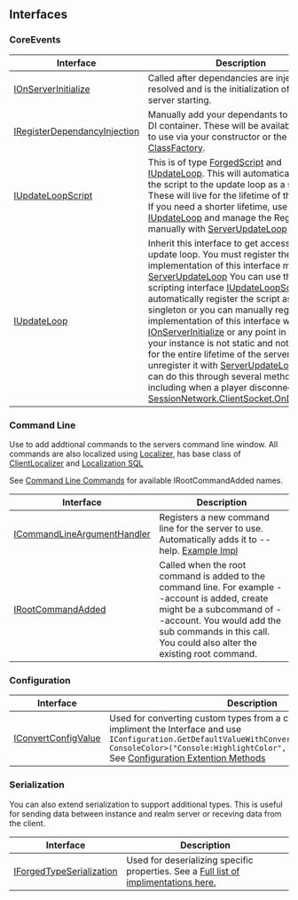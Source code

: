 ## Interfaces
### CoreEvents
| Interface | Description |
| --------- | ----------- |
| [IOnServerInitialize](https://github.com/ForgedWoW/WrathForgedCore/blob/main/WrathForged.Common/Scripting/Interfaces/CoreEvents/IOnServerInitialize.cs)|Called after dependancies are injected and resolved and is the initialization of the server starting.|
| [IRegisterDependancyInjection](https://github.com/ForgedWoW/WrathForgedCore/blob/main/WrathForged.Common/Scripting/Interfaces/CoreEvents/IRegisterDependancyInjection.cs)|Manually add your dependants to the [Grace](https://github.com/ipjohnson/Grace) DI container. These will be available for you to use via your constructor or the [ClassFactory](https://github.com/ForgedWoW/WrathForgedCore/blob/main/WrathForged.Common/ClassFactory.cs).|
| [IUpdateLoopScript](https://github.com/ForgedWoW/WrathForgedCore/blob/main/WrathForged.Common/Scripting/Interfaces/CoreEvents/IUpdateLoopScript.cs)|This is of type [ForgedScript](https://github.com/ForgedWoW/WrathForgedCore/blob/main/WrathForged.Common/Scripting/Interfaces/IForgedScript.cs) and [IUpdateLoop](https://github.com/ForgedWoW/WrathForgedCore/blob/main/WrathForged.Common/Scripting/Interfaces/CoreEvents/IUpdateLoop.cs). This will automatically register the script to the update loop as a singleton. These will live for the lifetime of the server. If you need a shorter lifetime, use [IUpdateLoop](https://github.com/ForgedWoW/WrathForgedCore/blob/main/WrathForged.Common/Scripting/Interfaces/CoreEvents/IUpdateLoop.cs) and manage the Registration manually with [ServerUpdateLoop](https://github.com/ForgedWoW/WrathForgedCore/blob/main/WrathForged.Common/Scripting/ServerUpdateLoop.cs)|
| [IUpdateLoop](https://github.com/ForgedWoW/WrathForgedCore/blob/main/WrathForged.Common/Scripting/Interfaces/CoreEvents/IUpdateLoop.cs)|Inherit this interface to get access to the update loop. You must register the implementation of this interface manually to [ServerUpdateLoop](https://github.com/ForgedWoW/WrathForgedCore/blob/main/WrathForged.Common/Scripting/ServerUpdateLoop.cs) You can use the scripting interface [IUpdateLoopScript](https://github.com/ForgedWoW/WrathForgedCore/blob/main/WrathForged.Common/Scripting/Interfaces/CoreEvents/IUpdateLoopScript.cs) to automatically register the script as a singleton or you can manually register the implementation of this interface with [IOnServerInitialize](https://github.com/ForgedWoW/WrathForgedCore/blob/main/WrathForged.Common/Scripting/Interfaces/CoreEvents/IOnServerInitialize.cs) or any point in time. If your instance is not static and not around for the entire lifetime of the server you must unregister it with [ServerUpdateLoop](https://github.com/ForgedWoW/WrathForgedCore/blob/main/WrathForged.Common/Scripting/ServerUpdateLoop.cs) you can do this through several methods including when a player disconnects with [SessionNetwork.ClientSocket.OnDisconnect](https://github.com/ForgedWoW/WrathForgedCore/blob/main/WrathForged.Common/Networking/ClientSocket.cs#L51)|

### Command Line
Use to add addtional commands to the servers command line window.
All commands are also localized using [Localizer](https://github.com/ForgedWoW/WrathForgedCore/blob/main/WrathForged.Common/Localization/Localizer.cs), has base class of [ClientLocalizer](https://github.com/ForgedWoW/WrathForgedCore/blob/main/WrathForged.Common/Localization/ClientLocalizer.cs) and [Localization SQL](https://github.com/ForgedWoW/WrathForgedCore/blob/main/WrathForged.Database/sql/updates/world/Locale.sql)

See [Command Line Commands](https://github.com/ForgedWoW/WrathForgedCore/blob/main/Help/CommandLine.md) for available IRootCommandAdded names.

| Interface | Description |
| --------- | ----------- |
| [ICommandLineArgumentHandler](https://github.com/ForgedWoW/WrathForgedCore/blob/main/WrathForged.Common/CommandLine/ICommandLineArgumentHandler.cs)|Registers a new command line for the server to use. Automatically adds it to --help. [Example Impl](https://github.com/ForgedWoW/WrathForgedCore/blob/main/WrathForged.Common/CommandLine/Commands/ProgramExitCommand.cs)|
| [IRootCommandAdded](https://github.com/ForgedWoW/WrathForgedCore/blob/main/WrathForged.Common/CommandLine/IRootCommandAdded.cs)|Called when the root command is added to the command line. For example --account is added, create might be a subcommand of --account. You would add the sub commands in this call. You could also alter the existing root command.|

### Configuration
| Interface | Description |
| --------- | ----------- |
| [IConvertConfigValue](https://github.com/ForgedWoW/WrathForgedCore/blob/main/WrathForged.Common/IConvertConfigValue.cs)|Used for converting custom types from a config string value. To use impliment the Interface and use `IConfiguration.GetDefaultValueWithConverter<WrathEnumConverter, ConsoleColor>("Console:HighlightColor", ConsoleColor.DarkRed);` See [Configuration Extention Methods](https://github.com/ForgedWoW/WrathForgedCore/blob/main/WrathForged.Common/ConfigExtensionMethods.cs)|

### Serialization
You can also extend serialization to support additional types. This is useful for sending data between instance and realm server or receving data from the client.

| Interface | Description |
| --------- | ----------- |
| [IForgedTypeSerialization](https://github.com/ForgedWoW/WrathForgedCore/blob/main/WrathForged.Common/Serialization/Serializers/IForgedTypeSerialization.cs)|Used for deserializing specific properties.  See a [Full list of implimentations here.](https://github.com/ForgedWoW/WrathForgedCore/tree/main/WrathForged.Common/Serialization/Serializers)